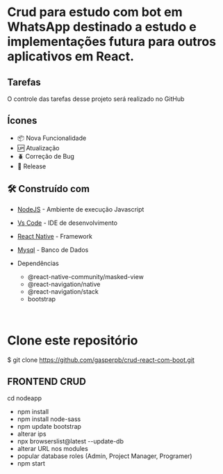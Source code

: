 # Crud para estudo com bot em WhatsApp destinado a estudo e implementações futura para outros aplicativos em React.

## Tarefas

O controle das tarefas desse projeto será realizado no GitHub

## Ícones

- :package: Nova Funcionalidade
- :up: Atualização
- :beetle: Correção de Bug
- :checkered_flag: Release
 

## 🛠️ Construído com

* [NodeJS](https://nodejs.org/en/) - Ambiente de execução Javascript
* [Vs Code](https://code.visualstudio.com/) - IDE de desenvolvimento
* [React Native](https://pt-br.reactjs.org/) - Framework
* [Mysql](https://www.apachefriends.org/pt_br/index.html) - Banco de Dados


* Dependências
  * @react-native-community/masked-view
  * @react-navigation/native
  * @react-navigation/stack
  * bootstrap 

</br>

# Clone este repositório
$ git clone https://github.com/gasperpb/crud-react-com-boot.git


## FRONTEND CRUD

cd nodeapp
* npm install
* npm install node-sass
* npm update bootstrap
* alterar ips
* npx browserslist@latest --update-db
* alterar URL nos modules
* popular database roles (Admin, Project Manager, Programer)
* npm start

